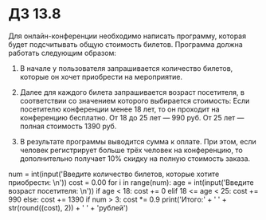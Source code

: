 # ДЗ 13.8
Для онлайн-конференции необходимо написать программу, которая будет подсчитывать общую стоимость билетов.
Программа должна работать следующим образом:
1. В начале у пользователя запрашивается количество билетов, которые он хочет приобрести на мероприятие.

2. Далее для каждого билета запрашивается возраст посетителя, в соответствии со значением которого выбирается стоимость:
Если посетителю конференции менее 18 лет, то он проходит на конференцию бесплатно.
От 18 до 25 лет — 990 руб.
От 25 лет — полная стоимость 1390 руб.

3. В результате программы выводится сумма к оплате. При этом, если человек регистрирует больше трёх человек
на конференцию, то дополнительно получает 10% скидку на полную стоимость заказа.

num = int(input('Введите количество билетов, которые хотите приобрести: \n'))
cost = 0.00
for i in range(num):
    age = int(input('Введите возраст посетителя: \n'))
    if age < 18:
        cost += 0
    elif 18 <= age < 25:
        cost += 990
    else:
        cost += 1390
    if num > 3:
        cost *= 0.9
print('Итого:' + ' ' + str(round((cost), 2)) + ' ' + 'рублей')
